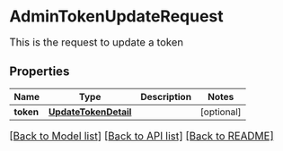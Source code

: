 # AdminTokenUpdateRequest

This is the request to update a token
## Properties
Name | Type | Description | Notes
------------ | ------------- | ------------- | -------------
**token** | [**UpdateTokenDetail**](UpdateTokenDetail.md) |  | [optional] 

[[Back to Model list]](../README.md#documentation-for-models) [[Back to API list]](../README.md#documentation-for-api-endpoints) [[Back to README]](../README.md)

<style>
     p, ul, ol, li { font-size: 18px !important;}
</style>



